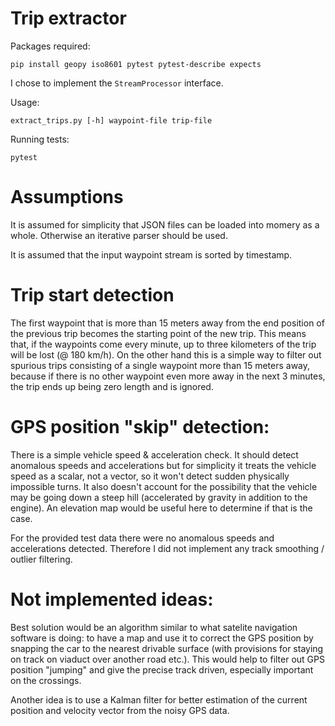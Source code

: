 # Trip extractor

Packages required:
```
pip install geopy iso8601 pytest pytest-describe expects
```

I chose to implement the `StreamProcessor` interface.

Usage:
```
extract_trips.py [-h] waypoint-file trip-file
```

Running tests:
```
pytest
```

# Assumptions

It is assumed for simplicity that JSON files can be loaded into momery
as a whole. Otherwise an iterative parser should be used.

It is assumed that the input waypoint stream is sorted by timestamp.

# Trip start detection

The first waypoint that is more than 15 meters away from the end position
of the previous trip becomes the starting point of the new trip. This means
that, if the waypoints come every minute, up to three kilometers of the trip
will be lost (@ 180 km/h). On the other hand this is a simple way to filter out
spurious trips consisting of a single waypoint more than 15 meters away,
because if there is no other waypoint even more away in the next 3 minutes,
the trip ends up being zero length and is ignored.

# GPS position "skip" detection:

There is a simple vehicle speed & acceleration check. It should
detect anomalous speeds and accelerations but for simplicity it treats
the vehicle speed as a scalar, not a vector, so it won't detect sudden
physically impossible turns. It also doesn't account for the possibility
that the vehicle may be going down a steep hill (accelerated by gravity
in addition to the engine). An elevation map would be useful here to
determine if that is the case.

For the provided test data there were no anomalous speeds and accelerations
detected. Therefore I did not implement any track smoothing / outlier
filtering.

# Not implemented ideas:

Best solution would be an algorithm similar to what satelite navigation
software is doing: to have a map and use it to correct the GPS position
by snapping the car to the nearest drivable surface (with provisions for
staying on track on viaduct over another road etc.). This would help
to filter out GPS position "jumping" and give the precise track driven,
especially important on the crossings.

Another idea is to use a Kalman filter for better estimation of the current
position and velocity vector from the noisy GPS data.
